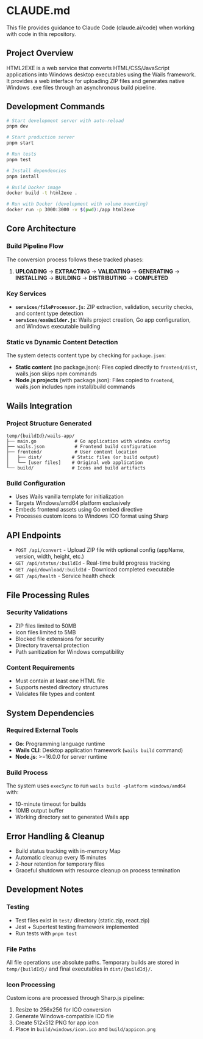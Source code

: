 # CLAUDE.md

This file provides guidance to Claude Code (claude.ai/code) when working with code in this repository.

## Project Overview

HTML2EXE is a web service that converts HTML/CSS/JavaScript applications into Windows desktop executables using the Wails framework. It provides a web interface for uploading ZIP files and generates native Windows .exe files through an asynchronous build pipeline.

## Development Commands

```bash
# Start development server with auto-reload
pnpm dev

# Start production server
pnpm start

# Run tests
pnpm test

# Install dependencies
pnpm install

# Build Docker image
docker build -t html2exe .

# Run with Docker (development with volume mounting)
docker run -p 3000:3000 -v $(pwd):/app html2exe
```

## Core Architecture

### Build Pipeline Flow
The conversion process follows these tracked phases:
1. **UPLOADING** → **EXTRACTING** → **VALIDATING** → **GENERATING** → **INSTALLING** → **BUILDING** → **DISTRIBUTING** → **COMPLETED**

### Key Services
- **`services/fileProcessor.js`**: ZIP extraction, validation, security checks, and content type detection
- **`services/exeBuilder.js`**: Wails project creation, Go app configuration, and Windows executable building

### Static vs Dynamic Content Detection
The system detects content type by checking for `package.json`:
- **Static content** (no package.json): Files copied directly to `frontend/dist`, wails.json skips npm commands
- **Node.js projects** (with package.json): Files copied to `frontend`, wails.json includes npm install/build commands

## Wails Integration

### Project Structure Generated
```
temp/{buildId}/wails-app/
├── main.go              # Go application with window config
├── wails.json           # Frontend build configuration
├── frontend/            # User content location
│   ├── dist/           # Static files (or build output)
│   └── [user files]    # Original web application
└── build/              # Icons and build artifacts
```

### Build Configuration
- Uses Wails vanilla template for initialization
- Targets Windows/amd64 platform exclusively
- Embeds frontend assets using Go embed directive
- Processes custom icons to Windows ICO format using Sharp

## API Endpoints

- `POST /api/convert` - Upload ZIP file with optional config (appName, version, width, height, etc.)
- `GET /api/status/:buildId` - Real-time build progress tracking
- `GET /api/download/:buildId` - Download completed executable
- `GET /api/health` - Service health check

## File Processing Rules

### Security Validations
- ZIP files limited to 50MB
- Icon files limited to 5MB
- Blocked file extensions for security
- Directory traversal protection
- Path sanitization for Windows compatibility

### Content Requirements
- Must contain at least one HTML file
- Supports nested directory structures
- Validates file types and content

## System Dependencies

### Required External Tools
- **Go**: Programming language runtime
- **Wails CLI**: Desktop application framework (`wails build` command)
- **Node.js**: >=16.0.0 for server runtime

### Build Process
The system uses `execSync` to run `wails build -platform windows/amd64` with:
- 10-minute timeout for builds
- 10MB output buffer
- Working directory set to generated Wails app

## Error Handling & Cleanup

- Build status tracking with in-memory Map
- Automatic cleanup every 15 minutes
- 2-hour retention for temporary files
- Graceful shutdown with resource cleanup on process termination

## Development Notes

### Testing
- Test files exist in `test/` directory (static.zip, react.zip)
- Jest + Supertest testing framework implemented
- Run tests with `pnpm test`

### File Paths
All file operations use absolute paths. Temporary builds are stored in `temp/{buildId}/` and final executables in `dist/{buildId}/`.

### Icon Processing
Custom icons are processed through Sharp.js pipeline:
1. Resize to 256x256 for ICO conversion
2. Generate Windows-compatible ICO file
3. Create 512x512 PNG for app icon
4. Place in `build/windows/icon.ico` and `build/appicon.png`